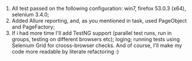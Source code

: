 1. All test passed on the following configuration: win7, firefox 53.0.3 (x64), selenium 3.4.0;
2. Added Allure reporting, and, as you mentioned in task, used PageObject and PageFactory;
3. If i had more time I'll add TestNG support (parallel test runs, run in groups, testing on different browsers etc); loging; running   tests using Selenium Grid for crooss-browser checks. And of course, I'll make my code more readable by literate refactoring :)
